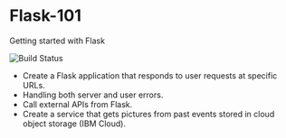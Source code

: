 # Flask-101
Getting started with Flask

![Build Status](https://github.com/lvallejomendez/flask-101/actions/workflows/ci-build.yml/badge.svg)

* Create a Flask application that responds to user requests at specific URLs.
* Handling both server and user errors.
* Call external APIs from Flask.
* Create a service that gets pictures from past events stored in cloud object storage (IBM Cloud).
